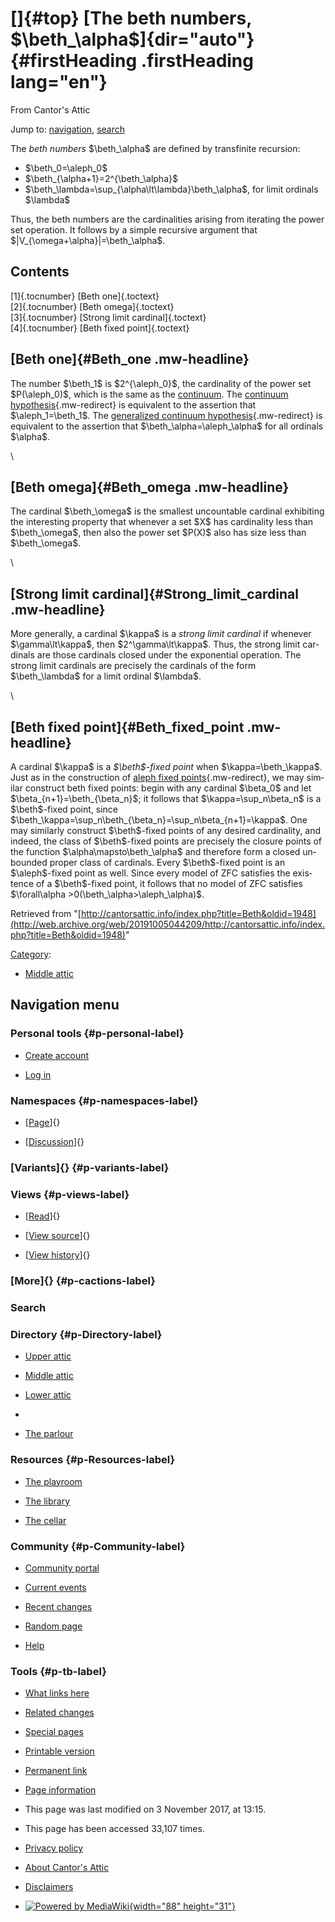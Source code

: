 <div id="mw-page-base" class="noprint">

</div>

<div id="mw-head-base" class="noprint">

</div>

<div id="content" class="mw-body" role="main">

[]{#top}
[The beth numbers, \$\\beth\_\\alpha\$]{dir="auto"} {#firstHeading .firstHeading lang="en"}
===================================================

<div id="bodyContent" class="mw-body-content">

<div id="siteSub">

From Cantor's Attic

</div>

<div id="contentSub">

</div>

<div id="jump-to-nav" class="mw-jump">

Jump to: [navigation](#mw-navigation), [search](#p-search)

</div>

<div id="mw-content-text" class="mw-content-ltr" lang="en" dir="ltr">

The *beth numbers* \$\\beth\_\\alpha\$ are defined by transfinite
recursion:

-   \$\\beth\_0=\\aleph\_0\$
-   \$\\beth\_{\\alpha+1}=2\^{\\beth\_\\alpha}\$
-   \$\\beth\_\\lambda=\\sup\_{\\alpha\\lt\\lambda}\\beth\_\\alpha\$,
    for limit ordinals \$\\lambda\$

Thus, the beth numbers are the cardinalities arising from iterating the
power set operation. It follows by a simple recursive argument that
\$|V\_{\\omega+\\alpha}|=\\beth\_\\alpha\$.

<div id="toc" class="toc">

<div id="toctitle">

Contents
--------

</div>

-   [[1]{.tocnumber} [Beth one]{.toctext}](#Beth_one)
-   [[2]{.tocnumber} [Beth omega]{.toctext}](#Beth_omega)
-   [[3]{.tocnumber} [Strong limit
    cardinal]{.toctext}](#Strong_limit_cardinal)
-   [[4]{.tocnumber} [Beth fixed point]{.toctext}](#Beth_fixed_point)

</div>

[Beth one]{#Beth_one .mw-headline}
----------------------------------

The number \$\\beth\_1\$ is \$2\^{\\aleph\_0}\$, the cardinality of the
power set \$P(\\aleph\_0)\$, which is the same as the
[continuum](/web/20191005044209/http://cantorsattic.info/Continuum "Continuum").
The [continuum
hypothesis](/web/20191005044209/http://cantorsattic.info/Continuum_hypothesis "Continuum hypothesis"){.mw-redirect}
is equivalent to the assertion that \$\\aleph\_1=\\beth\_1\$. The
[generalized continuum
hypothesis](/web/20191005044209/http://cantorsattic.info/GCH "GCH"){.mw-redirect}
is equivalent to the assertion that \$\\beth\_\\alpha=\\aleph\_\\alpha\$
for all ordinals \$\\alpha\$.

\

[Beth omega]{#Beth_omega .mw-headline}
--------------------------------------

The cardinal \$\\beth\_\\omega\$ is the smallest uncountable cardinal
exhibiting the interesting property that whenever a set \$X\$ has
cardinality less than \$\\beth\_\\omega\$, then also the power set
\$P(X)\$ also has size less than \$\\beth\_\\omega\$.

\

[Strong limit cardinal]{#Strong_limit_cardinal .mw-headline}
------------------------------------------------------------

More generally, a cardinal \$\\kappa\$ is a *strong limit cardinal* if
whenever \$\\gamma\\lt\\kappa\$, then \$2\^\\gamma\\lt\\kappa\$. Thus,
the strong limit cardinals are those cardinals closed under the
exponential operation. The strong limit cardinals are precisely the
cardinals of the form \$\\beth\_\\lambda\$ for a limit ordinal
\$\\lambda\$.

\

[Beth fixed point]{#Beth_fixed_point .mw-headline}
--------------------------------------------------

A cardinal \$\\kappa\$ is a *\$\\beth\$-fixed point* when
\$\\kappa=\\beth\_\\kappa\$. Just as in the construction of [aleph fixed
points](/web/20191005044209/http://cantorsattic.info/Aleph_fixed_point "Aleph fixed point"){.mw-redirect},
we may similar construct beth fixed points: begin with any cardinal
\$\\beta\_0\$ and let \$\\beta\_{n+1}=\\beth\_{\\beta\_n}\$; it follows
that \$\\kappa=\\sup\_n\\beta\_n\$ is a \$\\beth\$-fixed point, since
\$\\beth\_\\kappa=\\sup\_n\\beth\_{\\beta\_n}=\\sup\_n\\beta\_{n+1}=\\kappa\$.
One may similarly construct \$\\beth\$-fixed points of any desired
cardinality, and indeed, the class of \$\\beth\$-fixed points are
precisely the closure points of the function
\$\\alpha\\mapsto\\beth\_\\alpha\$ and therefore form a closed unbounded
proper class of cardinals. Every \$\\beth\$-fixed point is an
\$\\aleph\$-fixed point as well. Since every model of ZFC satisfies the
existence of a \$\\beth\$-fixed point, it follows that no model of ZFC
satisfies \$\\forall\\alpha
&gt;0(\\beth\_\\alpha&gt;\\aleph\_\\alpha)\$.

</div>

<div class="printfooter">

Retrieved from
"[http://cantorsattic.info/index.php?title=Beth&oldid=1948](http://web.archive.org/web/20191005044209/http://cantorsattic.info/index.php?title=Beth&oldid=1948)"

</div>

<div id="catlinks" class="catlinks">

<div id="mw-normal-catlinks" class="mw-normal-catlinks">

[Category](/web/20191005044209/http://cantorsattic.info/Special:Categories "Special:Categories"):
-   [Middle
    attic](/web/20191005044209/http://cantorsattic.info/Category:Middle_attic "Category:Middle attic")

</div>

</div>

<div class="visualClear">

</div>

</div>

</div>

<div id="mw-navigation">

Navigation menu
---------------

<div id="mw-head">

<div id="p-personal" role="navigation"
aria-labelledby="p-personal-label">

### Personal tools {#p-personal-label}

-   <div id="pt-createaccount">

    </div>

    [Create
    account](/web/20191005044209/http://cantorsattic.info/index.php?title=Special:UserLogin&returnto=Beth&type=signup)
-   <div id="pt-login">

    </div>

    [Log
    in](/web/20191005044209/http://cantorsattic.info/index.php?title=Special:UserLogin&returnto=Beth "You are encouraged to log in; however, it is not mandatory [o]")

</div>

<div id="left-navigation">

<div id="p-namespaces" class="vectorTabs" role="navigation"
aria-labelledby="p-namespaces-label">

### Namespaces {#p-namespaces-label}

-   <div id="ca-nstab-main">

    </div>

    [[Page](/web/20191005044209/http://cantorsattic.info/Beth "View the content page [c]")]{}
-   <div id="ca-talk">

    </div>

    [[Discussion](/web/20191005044209/http://cantorsattic.info/index.php?title=Talk:Beth&action=edit&redlink=1 "Discussion about the content page [t]")]{}

</div>

<div id="p-variants" class="vectorMenu emptyPortlet" role="navigation"
aria-labelledby="p-variants-label">

### [Variants]{}[](#) {#p-variants-label}

<div class="menu">

</div>

</div>

</div>

<div id="right-navigation">

<div id="p-views" class="vectorTabs" role="navigation"
aria-labelledby="p-views-label">

### Views {#p-views-label}

-   <div id="ca-view">

    </div>

    [[Read](/web/20191005044209/http://cantorsattic.info/Beth)]{}
-   <div id="ca-viewsource">

    </div>

    [[View
    source](/web/20191005044209/http://cantorsattic.info/index.php?title=Beth&action=edit "This page is protected.
    You can view its source [e]")]{}
-   <div id="ca-history">

    </div>

    [[View
    history](/web/20191005044209/http://cantorsattic.info/index.php?title=Beth&action=history "Past revisions of this page [h]")]{}

</div>

<div id="p-cactions" class="vectorMenu emptyPortlet" role="navigation"
aria-labelledby="p-cactions-label">

### [More]{}[](#) {#p-cactions-label}

<div class="menu">

</div>

</div>

<div id="p-search" role="search">

### Search

<div id="simpleSearch">

</div>

</div>

</div>

</div>

<div id="mw-panel">

<div id="p-logo" role="banner">

[](/web/20191005044209/http://cantorsattic.info/Cantor%27s_Attic "Visit the main page")

</div>

<div id="p-Directory" class="portal" role="navigation"
aria-labelledby="p-Directory-label">

### Directory {#p-Directory-label}

<div class="body">

-   <div id="n-Upper-attic">

    </div>

    [Upper
    attic](/web/20191005044209/http://cantorsattic.info/Upper_attic)
-   <div id="n-Middle-attic">

    </div>

    [Middle
    attic](/web/20191005044209/http://cantorsattic.info/Middle_attic)
-   <div id="n-Lower-attic">

    </div>

    [Lower
    attic](/web/20191005044209/http://cantorsattic.info/Lower_attic)
-   <div id="n-">

    </div>

    [](INVALID-TITLE)
-   <div id="n-The-parlour">

    </div>

    [The parlour](/web/20191005044209/http://cantorsattic.info/Parlour)

</div>

</div>

<div id="p-Resources" class="portal" role="navigation"
aria-labelledby="p-Resources-label">

### Resources {#p-Resources-label}

<div class="body">

-   <div id="n-The-playroom">

    </div>

    [The
    playroom](/web/20191005044209/http://cantorsattic.info/Playroom)
-   <div id="n-The-library">

    </div>

    [The library](/web/20191005044209/http://cantorsattic.info/Library)
-   <div id="n-The-cellar">

    </div>

    [The cellar](/web/20191005044209/http://cantorsattic.info/Cellar)

</div>

</div>

<div id="p-Community" class="portal" role="navigation"
aria-labelledby="p-Community-label">

### Community {#p-Community-label}

<div class="body">

-   <div id="n-portal">

    </div>

    [Community
    portal](/web/20191005044209/http://cantorsattic.info/Cantor%27s_Attic:Community_portal "About the project, what you can do, where to find things")
-   <div id="n-currentevents">

    </div>

    [Current
    events](/web/20191005044209/http://cantorsattic.info/Cantor%27s_Attic:Current_events "Find background information on current events")
-   <div id="n-recentchanges">

    </div>

    [Recent
    changes](/web/20191005044209/http://cantorsattic.info/Special:RecentChanges "A list of recent changes in the wiki [r]")
-   <div id="n-randompage">

    </div>

    [Random
    page](/web/20191005044209/http://cantorsattic.info/Special:Random "Load a random page [x]")
-   <div id="n-help">

    </div>

    [Help](http://web.archive.org/web/20191005044209/https://www.mediawiki.org/wiki/Special:MyLanguage/Help:Contents "The place to find out")

</div>

</div>

<div id="p-tb" class="portal" role="navigation"
aria-labelledby="p-tb-label">

### Tools {#p-tb-label}

<div class="body">

-   <div id="t-whatlinkshere">

    </div>

    [What links
    here](/web/20191005044209/http://cantorsattic.info/Special:WhatLinksHere/Beth "A list of all wiki pages that link here [j]")
-   <div id="t-recentchangeslinked">

    </div>

    [Related
    changes](/web/20191005044209/http://cantorsattic.info/Special:RecentChangesLinked/Beth "Recent changes in pages linked from this page [k]")
-   <div id="t-specialpages">

    </div>

    [Special
    pages](/web/20191005044209/http://cantorsattic.info/Special:SpecialPages "A list of all special pages [q]")
-   <div id="t-print">

    </div>

    [Printable
    version](/web/20191005044209/http://cantorsattic.info/index.php?title=Beth&printable=yes "Printable version of this page [p]")
-   <div id="t-permalink">

    </div>

    [Permanent
    link](/web/20191005044209/http://cantorsattic.info/index.php?title=Beth&oldid=1948 "Permanent link to this revision of the page")
-   <div id="t-info">

    </div>

    [Page
    information](/web/20191005044209/http://cantorsattic.info/index.php?title=Beth&action=info)

</div>

</div>

</div>

</div>

<div id="footer" role="contentinfo">

-   <div id="footer-info-lastmod">

    </div>

    This page was last modified on 3 November 2017, at 13:15.
-   <div id="footer-info-viewcount">

    </div>

    This page has been accessed 33,107 times.

<!-- -->

-   <div id="footer-places-privacy">

    </div>

    [Privacy
    policy](/web/20191005044209/http://cantorsattic.info/Cantor%27s_Attic:Privacy_policy "Cantor's Attic:Privacy policy")
-   <div id="footer-places-about">

    </div>

    [About Cantor's
    Attic](/web/20191005044209/http://cantorsattic.info/Cantor%27s_Attic:About "Cantor's Attic:About")
-   <div id="footer-places-disclaimer">

    </div>

    [Disclaimers](/web/20191005044209/http://cantorsattic.info/Cantor%27s_Attic:General_disclaimer "Cantor's Attic:General disclaimer")

<!-- -->

-   <div id="footer-poweredbyico">

    </div>

    [![Powered by
    MediaWiki](/web/20191005044209im_/http://cantorsattic.info/resources/assets/poweredby_mediawiki_88x31.png){width="88"
    height="31"}](//web.archive.org/web/20191005044209/http://www.mediawiki.org/)

<div style="clear:both">

</div>

</div>
